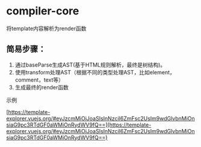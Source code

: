 # compiler-core
将template内容解析为render函数


## 简易步骤：

1. 通过baseParse生成AST(基于HTML规则解析，最终是树结构)。
2. 使用transform处理AST（根据不同的类型处理AST，比如element，comment，text等）
3. 生成最终的render函数

示例

[https://template-explorer.vuejs.org/#eyJzcmMiOiJoaSIsInNzciI6ZmFsc2UsIm9wdGlvbnMiOnsiaG9pc3RTdGF0aWMiOnRydWV9fQ==](https://template-explorer.vuejs.org/#eyJzcmMiOiJoaSIsInNzciI6ZmFsc2UsIm9wdGlvbnMiOnsiaG9pc3RTdGF0aWMiOnRydWV9fQ==)